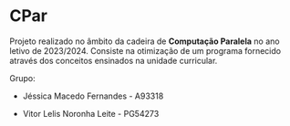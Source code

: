 # CPar

Projeto realizado no âmbito da cadeira de **Computação Paralela** no ano letivo de 2023/2024. Consiste na otimização de um programa fornecido através dos conceitos ensinados na unidade curricular.

Grupo: 

+ Jéssica Macedo Fernandes - A93318

+ Vitor Lelis Noronha Leite - PG54273